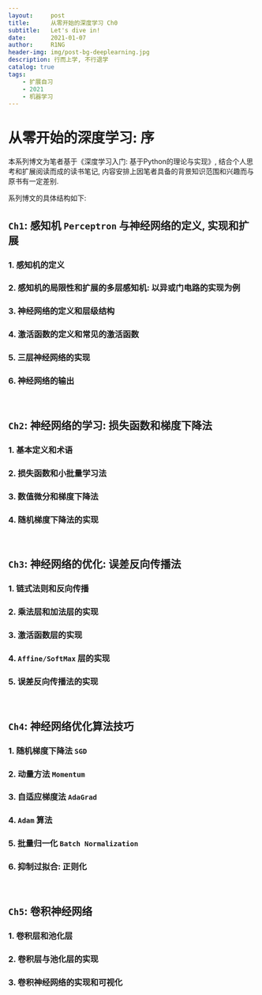 ```yaml
---
layout:     post
title:      从零开始的深度学习 Ch0
subtitle:   Let's dive in!
date:       2021-01-07
author:     R1NG
header-img: img/post-bg-deeplearning.jpg
description: 行而上学, 不行退学
catalog: true
tags:
    - 扩展自习
    - 2021
    - 机器学习
---
```


# 从零开始的深度学习: 序

本系列博文为笔者基于《深度学习入门: 基于Python的理论与实现》, 结合个人思考和扩展阅读而成的读书笔记, 内容安排上因笔者具备的背景知识范围和兴趣而与原书有一定差别. 

系列博文的具体结构如下:

## `Ch1`: 感知机 `Perceptron` 与神经网络的定义, 实现和扩展<br>
### 1. 感知机的定义
### 2. 感知机的局限性和扩展的多层感知机: 以异或门电路的实现为例
### 3. 神经网络的定义和层级结构
### 4. 激活函数的定义和常见的激活函数
### 5. 三层神经网络的实现
### 6. 神经网络的输出

<br>

## `Ch2`: 神经网络的学习: 损失函数和梯度下降法<br>
### 1. 基本定义和术语
### 2. 损失函数和小批量学习法
### 3. 数值微分和梯度下降法
### 4. 随机梯度下降法的实现

<br>

## `Ch3`: 神经网络的优化: 误差反向传播法<br>
### 1. 链式法则和反向传播
### 2. 乘法层和加法层的实现
### 3. 激活函数层的实现
### 4. `Affine/SoftMax` 层的实现
### 5. 误差反向传播法的实现

<br>

## `Ch4`: 神经网络优化算法技巧
### 1. 随机梯度下降法 `SGD`
### 2. 动量方法 `Momentum`
### 3. 自适应梯度法 `AdaGrad`
### 4. `Adam` 算法
### 5. 批量归一化 `Batch Normalization`
### 6. 抑制过拟合: 正则化

<br>

## `Ch5`: 卷积神经网络<br>
### 1. 卷积层和池化层
### 2. 卷积层与池化层的实现
### 3. 卷积神经网络的实现和可视化
